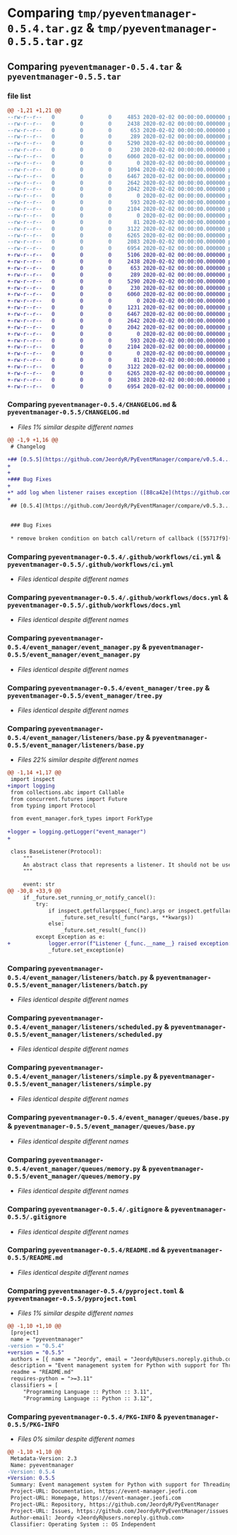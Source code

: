 # Comparing `tmp/pyeventmanager-0.5.4.tar.gz` & `tmp/pyeventmanager-0.5.5.tar.gz`

## Comparing `pyeventmanager-0.5.4.tar` & `pyeventmanager-0.5.5.tar`

### file list

```diff
@@ -1,21 +1,21 @@
--rw-r--r--   0        0        0     4853 2020-02-02 00:00:00.000000 pyeventmanager-0.5.4/CHANGELOG.md
--rw-r--r--   0        0        0     2438 2020-02-02 00:00:00.000000 pyeventmanager-0.5.4/.github/workflows/ci.yml
--rw-r--r--   0        0        0      653 2020-02-02 00:00:00.000000 pyeventmanager-0.5.4/.github/workflows/docs.yml
--rw-r--r--   0        0        0      289 2020-02-02 00:00:00.000000 pyeventmanager-0.5.4/event_manager/__init__.py
--rw-r--r--   0        0        0     5290 2020-02-02 00:00:00.000000 pyeventmanager-0.5.4/event_manager/event_manager.py
--rw-r--r--   0        0        0      230 2020-02-02 00:00:00.000000 pyeventmanager-0.5.4/event_manager/fork_types.py
--rw-r--r--   0        0        0     6060 2020-02-02 00:00:00.000000 pyeventmanager-0.5.4/event_manager/tree.py
--rw-r--r--   0        0        0        0 2020-02-02 00:00:00.000000 pyeventmanager-0.5.4/event_manager/listeners/__init__.py
--rw-r--r--   0        0        0     1094 2020-02-02 00:00:00.000000 pyeventmanager-0.5.4/event_manager/listeners/base.py
--rw-r--r--   0        0        0     6467 2020-02-02 00:00:00.000000 pyeventmanager-0.5.4/event_manager/listeners/batch.py
--rw-r--r--   0        0        0     2642 2020-02-02 00:00:00.000000 pyeventmanager-0.5.4/event_manager/listeners/scheduled.py
--rw-r--r--   0        0        0     2042 2020-02-02 00:00:00.000000 pyeventmanager-0.5.4/event_manager/listeners/simple.py
--rw-r--r--   0        0        0        0 2020-02-02 00:00:00.000000 pyeventmanager-0.5.4/event_manager/queues/__init__.py
--rw-r--r--   0        0        0      593 2020-02-02 00:00:00.000000 pyeventmanager-0.5.4/event_manager/queues/base.py
--rw-r--r--   0        0        0     2104 2020-02-02 00:00:00.000000 pyeventmanager-0.5.4/event_manager/queues/memory.py
--rw-r--r--   0        0        0        0 2020-02-02 00:00:00.000000 pyeventmanager-0.5.4/tests/__init__.py
--rw-r--r--   0        0        0       81 2020-02-02 00:00:00.000000 pyeventmanager-0.5.4/tests/test_dummy.py
--rw-r--r--   0        0        0     3122 2020-02-02 00:00:00.000000 pyeventmanager-0.5.4/.gitignore
--rw-r--r--   0        0        0     6265 2020-02-02 00:00:00.000000 pyeventmanager-0.5.4/README.md
--rw-r--r--   0        0        0     2083 2020-02-02 00:00:00.000000 pyeventmanager-0.5.4/pyproject.toml
--rw-r--r--   0        0        0     6954 2020-02-02 00:00:00.000000 pyeventmanager-0.5.4/PKG-INFO
+-rw-r--r--   0        0        0     5106 2020-02-02 00:00:00.000000 pyeventmanager-0.5.5/CHANGELOG.md
+-rw-r--r--   0        0        0     2438 2020-02-02 00:00:00.000000 pyeventmanager-0.5.5/.github/workflows/ci.yml
+-rw-r--r--   0        0        0      653 2020-02-02 00:00:00.000000 pyeventmanager-0.5.5/.github/workflows/docs.yml
+-rw-r--r--   0        0        0      289 2020-02-02 00:00:00.000000 pyeventmanager-0.5.5/event_manager/__init__.py
+-rw-r--r--   0        0        0     5290 2020-02-02 00:00:00.000000 pyeventmanager-0.5.5/event_manager/event_manager.py
+-rw-r--r--   0        0        0      230 2020-02-02 00:00:00.000000 pyeventmanager-0.5.5/event_manager/fork_types.py
+-rw-r--r--   0        0        0     6060 2020-02-02 00:00:00.000000 pyeventmanager-0.5.5/event_manager/tree.py
+-rw-r--r--   0        0        0        0 2020-02-02 00:00:00.000000 pyeventmanager-0.5.5/event_manager/listeners/__init__.py
+-rw-r--r--   0        0        0     1231 2020-02-02 00:00:00.000000 pyeventmanager-0.5.5/event_manager/listeners/base.py
+-rw-r--r--   0        0        0     6467 2020-02-02 00:00:00.000000 pyeventmanager-0.5.5/event_manager/listeners/batch.py
+-rw-r--r--   0        0        0     2642 2020-02-02 00:00:00.000000 pyeventmanager-0.5.5/event_manager/listeners/scheduled.py
+-rw-r--r--   0        0        0     2042 2020-02-02 00:00:00.000000 pyeventmanager-0.5.5/event_manager/listeners/simple.py
+-rw-r--r--   0        0        0        0 2020-02-02 00:00:00.000000 pyeventmanager-0.5.5/event_manager/queues/__init__.py
+-rw-r--r--   0        0        0      593 2020-02-02 00:00:00.000000 pyeventmanager-0.5.5/event_manager/queues/base.py
+-rw-r--r--   0        0        0     2104 2020-02-02 00:00:00.000000 pyeventmanager-0.5.5/event_manager/queues/memory.py
+-rw-r--r--   0        0        0        0 2020-02-02 00:00:00.000000 pyeventmanager-0.5.5/tests/__init__.py
+-rw-r--r--   0        0        0       81 2020-02-02 00:00:00.000000 pyeventmanager-0.5.5/tests/test_dummy.py
+-rw-r--r--   0        0        0     3122 2020-02-02 00:00:00.000000 pyeventmanager-0.5.5/.gitignore
+-rw-r--r--   0        0        0     6265 2020-02-02 00:00:00.000000 pyeventmanager-0.5.5/README.md
+-rw-r--r--   0        0        0     2083 2020-02-02 00:00:00.000000 pyeventmanager-0.5.5/pyproject.toml
+-rw-r--r--   0        0        0     6954 2020-02-02 00:00:00.000000 pyeventmanager-0.5.5/PKG-INFO
```

### Comparing `pyeventmanager-0.5.4/CHANGELOG.md` & `pyeventmanager-0.5.5/CHANGELOG.md`

 * *Files 1% similar despite different names*

```diff
@@ -1,9 +1,16 @@
 # Changelog
 
+## [0.5.5](https://github.com/JeordyR/PyEventManager/compare/v0.5.4...v0.5.5) (2024-04-07)
+
+
+### Bug Fixes
+
+* add log when listener raises exception ([88ca42e](https://github.com/JeordyR/PyEventManager/commit/88ca42e218b30fcdb7b2882c6b5712ce156b896e))
+
 ## [0.5.4](https://github.com/JeordyR/PyEventManager/compare/v0.5.3...v0.5.4) (2024-04-07)
 
 
 ### Bug Fixes
 
 * remove broken condition on batch call/return of callback ([55717f9](https://github.com/JeordyR/PyEventManager/commit/55717f99c41fce26b52b51cd50ff633445a113c0))
```

### Comparing `pyeventmanager-0.5.4/.github/workflows/ci.yml` & `pyeventmanager-0.5.5/.github/workflows/ci.yml`

 * *Files identical despite different names*

### Comparing `pyeventmanager-0.5.4/.github/workflows/docs.yml` & `pyeventmanager-0.5.5/.github/workflows/docs.yml`

 * *Files identical despite different names*

### Comparing `pyeventmanager-0.5.4/event_manager/event_manager.py` & `pyeventmanager-0.5.5/event_manager/event_manager.py`

 * *Files identical despite different names*

### Comparing `pyeventmanager-0.5.4/event_manager/tree.py` & `pyeventmanager-0.5.5/event_manager/tree.py`

 * *Files identical despite different names*

### Comparing `pyeventmanager-0.5.4/event_manager/listeners/base.py` & `pyeventmanager-0.5.5/event_manager/listeners/base.py`

 * *Files 22% similar despite different names*

```diff
@@ -1,14 +1,17 @@
 import inspect
+import logging
 from collections.abc import Callable
 from concurrent.futures import Future
 from typing import Protocol
 
 from event_manager.fork_types import ForkType
 
+logger = logging.getLogger("event_manager")
+
 
 class BaseListener(Protocol):
     """
     An abstract class that represents a listener. It should not be used directly, but through its concrete subclasses.
     """
 
     event: str
@@ -30,8 +33,9 @@
     if _future.set_running_or_notify_cancel():
         try:
             if inspect.getfullargspec(_func).args or inspect.getfullargspec(_func).kwonlyargs:
                 _future.set_result(_func(*args, **kwargs))
             else:
                 _future.set_result(_func())
         except Exception as e:
+            logger.error(f"Listener {_func.__name__} raised exception: {e}")
             _future.set_exception(e)
```

### Comparing `pyeventmanager-0.5.4/event_manager/listeners/batch.py` & `pyeventmanager-0.5.5/event_manager/listeners/batch.py`

 * *Files identical despite different names*

### Comparing `pyeventmanager-0.5.4/event_manager/listeners/scheduled.py` & `pyeventmanager-0.5.5/event_manager/listeners/scheduled.py`

 * *Files identical despite different names*

### Comparing `pyeventmanager-0.5.4/event_manager/listeners/simple.py` & `pyeventmanager-0.5.5/event_manager/listeners/simple.py`

 * *Files identical despite different names*

### Comparing `pyeventmanager-0.5.4/event_manager/queues/base.py` & `pyeventmanager-0.5.5/event_manager/queues/base.py`

 * *Files identical despite different names*

### Comparing `pyeventmanager-0.5.4/event_manager/queues/memory.py` & `pyeventmanager-0.5.5/event_manager/queues/memory.py`

 * *Files identical despite different names*

### Comparing `pyeventmanager-0.5.4/.gitignore` & `pyeventmanager-0.5.5/.gitignore`

 * *Files identical despite different names*

### Comparing `pyeventmanager-0.5.4/README.md` & `pyeventmanager-0.5.5/README.md`

 * *Files identical despite different names*

### Comparing `pyeventmanager-0.5.4/pyproject.toml` & `pyeventmanager-0.5.5/pyproject.toml`

 * *Files 1% similar despite different names*

```diff
@@ -1,10 +1,10 @@
 [project]
 name = "pyeventmanager"
-version = "0.5.4"
+version = "0.5.5"
 authors = [{ name = "Jeordy", email = "JeordyR@users.noreply.github.com" }]
 description = "Event management system for Python with support for Threading and Multiprocessing for task running."
 readme = "README.md"
 requires-python = ">=3.11"
 classifiers = [
     "Programming Language :: Python :: 3.11",
     "Programming Language :: Python :: 3.12",
```

### Comparing `pyeventmanager-0.5.4/PKG-INFO` & `pyeventmanager-0.5.5/PKG-INFO`

 * *Files 0% similar despite different names*

```diff
@@ -1,10 +1,10 @@
 Metadata-Version: 2.3
 Name: pyeventmanager
-Version: 0.5.4
+Version: 0.5.5
 Summary: Event management system for Python with support for Threading and Multiprocessing for task running.
 Project-URL: Documentation, https://event-manager.jeofi.com
 Project-URL: Homepage, https://event-manager.jeofi.com
 Project-URL: Repository, https://github.com/JeordyR/PyEventManager
 Project-URL: Issues, https://github.com/JeordyR/PyEventManager/issues
 Author-email: Jeordy <JeordyR@users.noreply.github.com>
 Classifier: Operating System :: OS Independent
```

